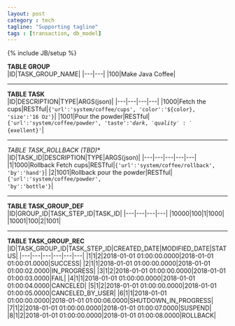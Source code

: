 ```yaml
---
layout: post
category : tech
tagline: "Supporting tagline"
tags : [transaction, db_model]
---
```

{% include JB/setup %}

**TABLE GROUP**  
|ID|TASK_GROUP_NAME|
|---|---|
|100|Make Java Coffee|

----

**TABLE TASK**  
|ID|DESCRIPTION|TYPE|ARGS(json)|
|---|---|---|---|
|1000|Fetch the cups|RESTful|<code>{'url':'system/coffee/cups', 'color':'${color}, 'size':'16 Oz'}</code>|
|1001|Pour the powder|RESTful|<code>{'url':'system/coffee/powder', 'taste':'${dark}, 'quality':'${exellent}'</code>|

----

**TABLE TASK_ROLLBACK* (TBD)**  
|ID|TASK_ID|DESCRIPTION|TYPE|ARGS(json)|
|---|---|---|---|---|
|1|1000|Rollback Fetch cups|RESTful|<code>{'url':'system/coffee/rollback', 'by':'hand'}</code>|
|2|1001|Rollback pour the powder|RESTful|<code>{'url':'system/coffee/powder', 'by':'bottle'}</code>|

----

**TABLE TASK_GROUP_DEF**  
|ID|GROUP_ID|TASK_STEP_ID|TASK_ID|
|---|---|---|---|
|10000|100|1|1000|
|10001|100|2|1001|

----

**TABLE TASK_GROUP_REC**  
|ID|TASK_GROUP_ID|TASK_STEP_ID|CREATED_DATE|MODIFIED_DATE|STATUS|
|---|---|---|---|---|---|
|1|1|2|2018-01-01 01:00:00.0000|2018-01-01 01:00:01.0000|SUCCESS|
|2|1|1|2018-01-01 01:00:00.0000|2018-01-01 01:00:02.0000|IN_PROGRESS|
|3|1|2|2018-01-01 01:00:00.0000|2018-01-01 01:00:03.0000|FAIL|
|4|1|1|2018-01-01 01:00:00.0000|2018-01-01 01:00:04.0000|CANCELED|
|5|1|2|2018-01-01 01:00:00.0000|2018-01-01 01:00:05.0000|CANCELED_BY_USER|
|6|1|1|2018-01-01 01:00:00.0000|2018-01-01 01:00:06.0000|SHUTDOWN_IN_PROGRESS|
|7|1|2|2018-01-01 01:00:00.0000|2018-01-01 01:00:07.0000|SUSPEND|
|8|1|2|2018-01-01 01:00:00.0000|2018-01-01 01:00:08.0000|ROLLBACK|